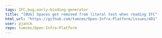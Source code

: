 ```yaml
---
tags: IFC,bug,early-binding-generator
title: "[BUG] Spaces get removed from literal text when reading IFC"
html_url: "https://github.com/tumcms/Open-Infra-Platform/issues/401"
user: pjanck
repo: tumcms/Open-Infra-Platform
---
```


